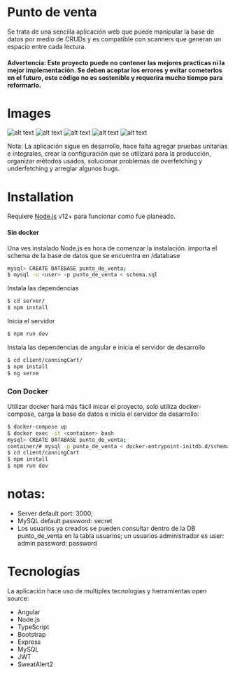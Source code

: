 # Punto de venta
Se trata de una sencilla aplicación web que puede manipular la base de datos por medio de CRUDs y es compatible con scanners que generan un espacio entre cada lectura.

#### Advertencia: Este proyecto puede no contener las mejores practicas ni la mejor implementación. Se deben aceptar los errores y evitar cometerlos en el futuro, este código no es sostenible y requerira mucho tiempo para reformarlo.
# Images
![alt text](https://raw.githubusercontent.com/beku86/punto_de_venta/main/images/hub.png?raw=true "Hub")
![alt text](https://raw.githubusercontent.com/beku86/punto_de_venta/main/images/point-of-sale-1.png?raw=true "point-of-sale")
![alt text](https://raw.githubusercontent.com/beku86/punto_de_venta/main/images/point-of-sale-2.png "point-of-sale 2")
![alt text](https://raw.githubusercontent.com/beku86/punto_de_venta/main/images/new-product.png "new product")
![alt text](https://raw.githubusercontent.com/beku86/punto_de_venta/main/images/all-products.png "All products")

Nota: La aplicación sigue en desarrollo, hace falta agregar pruebas unitarias e integrales, crear la configuración que se utilizará para la producción, organizar métodos usados, solucionar problemas de overfetching y underfetching y arreglar algunos bugs.


# Installation

Requiere [Node.js](https://nodejs.org/) v12+ para funcionar como fue planeado.
#### Sin docker
Una ves instalado Node.js es hora de comenzar la instalación.
importa el schema de la base de datos que se encuentra en /database
```sh
mysql> CREATE DATEBASE punto_de_venta;
$ mysql -u <user> -p punto_de_venta < schema.sql
```
Instala las dependencias
```sh
$ cd server/
$ npm install
```
Inicia el servidor
```sh
$ npm run dev
```
Instala las dependencias de angular e inicia el servidor de desarrollo
```sh
$ cd client/canningCart/
$ npm install
$ ng serve
```
### Con Docker
Utilizar docker hará más fácil inicar el proyecto, solo utiliza docker-compose, carga la base de datos e inicia el servidor de desarrollo:
```sh
$ docker-compose up
$ docker exec -it <container> bash
mysql> CREATE DATABASE punto_de_venta;
container/# mysql -p punto_de_venta < docker-entrypoint-initdb.d/schema.sql
$ cd client/canningCart
$ npm install
$ npm run dev
```
# notas:
- Server default port: 3000;
- MySQL default password: secret
- Los usuarios ya creados se pueden consultar dentro de la DB punto_de_venta en la tabla usuarios; un usuarios administrador es user: admin password: password
    
# Tecnologías
La aplicación hace uso de multiples tecnologias y herramientas open source:
* Angular
* Node.js
* TypeScript
* Bootstrap
* Express
* MySQL
* JWT
* SweatAlert2
